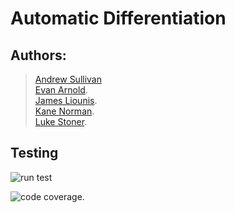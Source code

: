 # Automatic Differentiation

## Authors:
> [Andrew Sullivan](https://code.harvard.edu/ans8957)  
> [Evan Arnold](https://code.harvard.edu/eva869).   
> [James Liounis](https://code.harvard.edu/jal9597).   
> [Kane Norman](https://code.harvard.edu/kan108).   
> [Luke Stoner](https://code.harvard.edu/lus881).   

## Testing
![run test](https://code.harvard.edu/CS107/team29/actions/workflows/run_tests.yml/badge.svg)  
  
![code coverage](https://code.harvard.edu/CS107/team29/actions/workflows/code_coverage.yml/badge.svg).   
